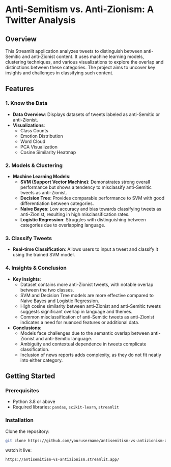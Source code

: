 # Anti-Semitism vs. Anti-Zionism: A Twitter Analysis

## Overview

This Streamlit application analyzes tweets to distinguish between anti-Semitic and anti-Zionist content. It uses machine learning models, clustering techniques, and various visualizations to explore the overlap and distinctions between these categories. The project aims to uncover key insights and challenges in classifying such content.

## Features

### 1. Know the Data
- **Data Overview**: Displays datasets of tweets labeled as anti-Semitic or anti-Zionist.
- **Visualizations**:
  - Class Counts
  - Emotion Distribution
  - Word Cloud
  - PCA Visualization
  - Cosine Similarity Heatmap

### 2. Models & Clustering
- **Machine Learning Models**:
  - **SVM (Support Vector Machine)**: Demonstrates strong overall performance but shows a tendency to misclassify anti-Semitic tweets as anti-Zionist.
  - **Decision Tree**: Provides comparable performance to SVM with good differentiation between categories.
  - **Naive Bayes**: Low accuracy and bias towards classifying tweets as anti-Zionist, resulting in high misclassification rates.
  - **Logistic Regression**: Struggles with distinguishing between categories due to overlapping language.

### 3. Classify Tweets
- **Real-time Classification**: Allows users to input a tweet and classify it using the trained SVM model.

### 4. Insights & Conclusion
- **Key Insights**:
  - Dataset contains more anti-Zionist tweets, with notable overlap between the two classes.
  - SVM and Decision Tree models are more effective compared to Naive Bayes and Logistic Regression.
  - High cosine similarity between anti-Zionist and anti-Semitic tweets suggests significant overlap in language and themes.
  - Common misclassification of anti-Semitic tweets as anti-Zionist indicates a need for nuanced features or additional data.
- **Conclusions**:
  - Models face challenges due to the semantic overlap between anti-Zionist and anti-Semitic language.
  - Ambiguity and contextual dependence in tweets complicate classification.
  - Inclusion of news reports adds complexity, as they do not fit neatly into either category.

## Getting Started

### Prerequisites
- Python 3.8 or above
- Required libraries: `pandas`, `scikit-learn`, `streamlit`

### Installation

Clone the repository:
   ```bash
   git clone https://github.com/yourusername/antisemitism-vs-antizionism-analysis.git
```

watch it live:
```
https://antisemitism-vs-antizionism.streamlit.app/
```


